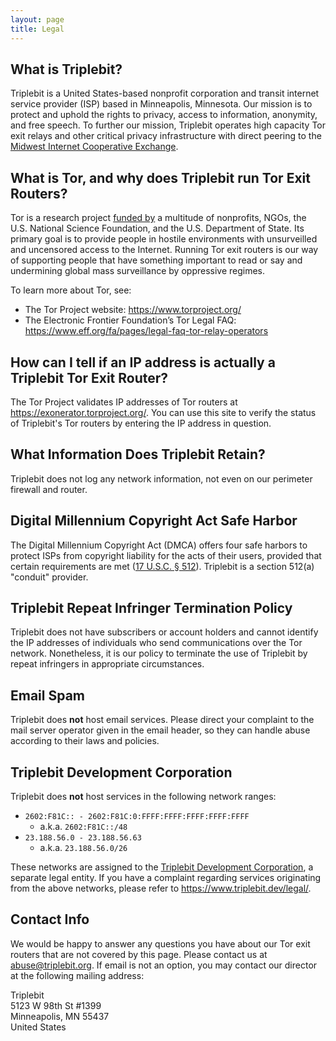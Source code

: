```yaml
---
layout: page
title: Legal
---
```


## What is Triplebit?

Triplebit is a United States-based nonprofit corporation and transit internet service provider (ISP) based in Minneapolis, Minnesota. Our mission is to protect and uphold the rights to privacy, access to information, anonymity, and free speech. To further our mission, Triplebit operates high capacity Tor exit relays and other critical privacy infrastructure with direct peering to the [Midwest Internet Cooperative Exchange](https://micemn.net/index.html).

## What is Tor, and why does Triplebit run Tor Exit Routers?

Tor is a research project [funded by](https://www.torproject.org/about/sponsors.html.en) a multitude of nonprofits, NGOs, the U.S. National Science Foundation, and the U.S. Department of State. Its primary goal is to provide people in hostile environments with unsurveilled and uncensored access to the Internet. Running Tor exit routers is our way of supporting people that have something important to read or say and undermining global mass surveillance by oppressive regimes.

To learn more about Tor, see:

- The Tor Project website: <https://www.torproject.org/>
- The Electronic Frontier Foundation’s Tor Legal FAQ: <https://www.eff.org/fa/pages/legal-faq-tor-relay-operators>

## How can I tell if an IP address is actually a Triplebit Tor Exit Router?

The Tor Project validates IP addresses of Tor routers at <https://exonerator.torproject.org/>. You can use this site to verify the status of Triplebit's Tor routers by entering the IP address in question.

## What Information Does Triplebit Retain?

Triplebit does not log any network information, not even on our perimeter firewall and router.

## Digital Millennium Copyright Act Safe Harbor

The Digital Millennium Copyright Act (DMCA) offers four safe harbors to protect ISPs from copyright liability for the acts of their users, provided that certain requirements are met ([17 U.S.C. § 512](https://www.law.cornell.edu/uscode/text/17/512)). Triplebit is a section 512(a) "conduit" provider.

## Triplebit Repeat Infringer Termination Policy

Triplebit does not have subscribers or account holders and cannot identify the IP addresses of individuals who send communications over the Tor network. Nonetheless, it is our policy to terminate the use of Triplebit by repeat infringers in appropriate circumstances.

## Email Spam

Triplebit does **not** host email services. Please direct your complaint to the mail server operator given in the email header, so they can handle abuse according to their laws and policies.

## Triplebit Development Corporation

Triplebit does **not** host services in the following network ranges:

- `2602:F81C:: - 2602:F81C:0:FFFF:FFFF:FFFF:FFFF:FFFF`
  - a.k.a. `2602:F81C::/48`
- `23.188.56.0 - 23.188.56.63`
  - a.k.a. `23.188.56.0/26`

These networks are assigned to the [Triplebit Development Corporation](https://www.triplebit.dev/), a separate legal entity. If you have a complaint regarding services originating from the above networks, please refer to <https://www.triplebit.dev/legal/>.

## Contact Info

We would be happy to answer any questions you have about our Tor exit routers that are not covered by this page. Please contact us at <abuse@triplebit.org>. If email is not an option, you may contact our director at the following mailing address:

Triplebit  
5123 W 98th St #1399  
Minneapolis, MN 55437  
United States  
